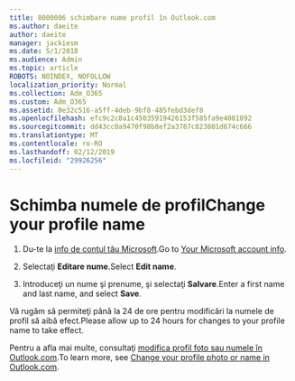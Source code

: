 ```yaml
---
title: 8000006 schimbare nume profil în Outlook.com
ms.author: daeite
author: daeite
manager: jackiesm
ms.date: 5/1/2018
ms.audience: Admin
ms.topic: article
ROBOTS: NOINDEX, NOFOLLOW
localization_priority: Normal
ms.collection: Adm_O365
ms.custom: Adm_O365
ms.assetid: 0e32c516-a5ff-4deb-9bf8-485febd3def8
ms.openlocfilehash: efc9c2c8a1c45035919426153f585fa9e4081092
ms.sourcegitcommit: dd43cc0a9470f98b8ef2a3787c823801d674c666
ms.translationtype: MT
ms.contentlocale: ro-RO
ms.lasthandoff: 02/12/2019
ms.locfileid: "29926256"
---
```

# <a name="change-your-profile-name"></a><span data-ttu-id="80fbc-102">Schimba numele de profil</span><span class="sxs-lookup"><span data-stu-id="80fbc-102">Change your profile name</span></span>

1. <span data-ttu-id="80fbc-103">Du-te la [info de contul tău Microsoft](https://go.microsoft.com/fwlink/p/?linkid=860841).</span><span class="sxs-lookup"><span data-stu-id="80fbc-103">Go to [Your Microsoft account info](https://go.microsoft.com/fwlink/p/?linkid=860841).</span></span>
    
2. <span data-ttu-id="80fbc-104">Selectaţi **Editare nume**.</span><span class="sxs-lookup"><span data-stu-id="80fbc-104">Select **Edit name**.</span></span> 
    
3. <span data-ttu-id="80fbc-105">Introduceţi un nume şi prenume, şi selectaţi **Salvare**.</span><span class="sxs-lookup"><span data-stu-id="80fbc-105">Enter a first name and last name, and select **Save**.</span></span> 
    
<span data-ttu-id="80fbc-106">Vă rugăm să permiteţi până la 24 de ore pentru modificări la numele de profil să aibă efect.</span><span class="sxs-lookup"><span data-stu-id="80fbc-106">Please allow up to 24 hours for changes to your profile name to take effect.</span></span>
  
<span data-ttu-id="80fbc-107">Pentru a afla mai multe, consultaţi [modifica profil foto sau numele în Outlook.com](https://go.microsoft.com/fwlink/?linkid=873110).</span><span class="sxs-lookup"><span data-stu-id="80fbc-107">To learn more, see [Change your profile photo or name in Outlook.com](https://go.microsoft.com/fwlink/?linkid=873110).</span></span>
  

